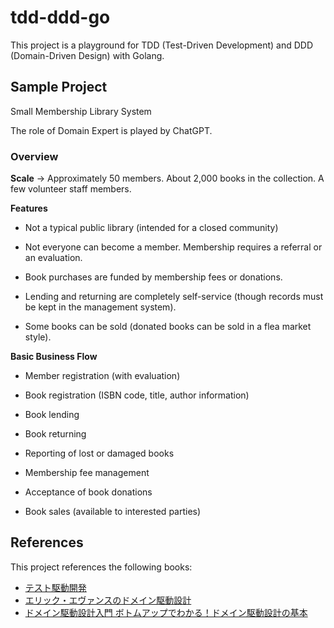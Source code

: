 # tdd-ddd-go

This project is a playground for TDD (Test-Driven Development) and DDD (Domain-Driven Design) with Golang.

## Sample Project
Small Membership Library System

The role of Domain Expert is played by ChatGPT.

### Overview

**Scale**
→ Approximately 50 members. About 2,000 books in the collection. A few volunteer staff members.

**Features**

- Not a typical public library (intended for a closed community)

- Not everyone can become a member. Membership requires a referral or an evaluation.

- Book purchases are funded by membership fees or donations.

- Lending and returning are completely self-service (though records must be kept in the management system).

- Some books can be sold (donated books can be sold in a flea market style).

**Basic Business Flow**

- Member registration (with evaluation)

- Book registration (ISBN code, title, author information)

- Book lending

- Book returning

- Reporting of lost or damaged books

- Membership fee management

- Acceptance of book donations

- Book sales (available to interested parties)

## References

This project references the following books:

- [テスト駆動開発](https://www.amazon.co.jp/dp/B077D2L69C)
- [エリック・エヴァンスのドメイン駆動設計](https://www.amazon.co.jp/dp/B00GRKD6XU)
- [ドメイン駆動設計入門 ボトムアップでわかる！ドメイン駆動設計の基本](https://www.amazon.co.jp/dp/B082WXZVPC)
